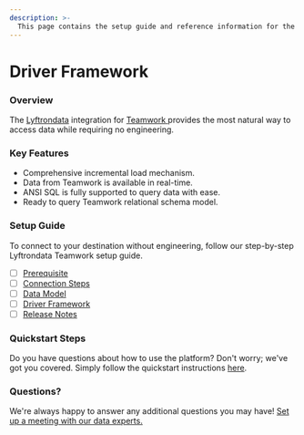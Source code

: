 ```yaml
---
description: >-
  This page contains the setup guide and reference information for the Teamwork source connector.
---
```


# Driver Framework

### Overview

The [Lyftrondata](https://www.lyftrondata.com/) integration for [Teamwork](None)[ ](https://www.lyftrondata.com/integration/teamwork/)provides the most natural way to access data while requiring no engineering.

### Key Features

* Comprehensive incremental load mechanism.
* Data from Teamwork is available in real-time.&#x20;
* ANSI SQL is fully supported to query data with ease.
* Ready to query Teamwork relational schema model.

### Setup Guide

To connect to your destination without engineering, follow our step-by-step Lyftrondata Teamwork setup guide.

* [ ] [Prerequisite](../../business-analytics/teamwork/prerequisite.md)
* [ ] [Connection Steps](../../business-analytics/teamwork/connection-steps.md)
* [ ] [Data Model](../../business-analytics/teamwork/data-model/)
* [ ] [Driver Framework](../../business-analytics/teamwork/driver-framework/)
* [ ] [Release Notes](../../business-analytics/teamwork/release-notes.md)

### Quickstart Steps

Do you have questions about how to use the platform? Don't worry; we've got you covered. Simply follow the quickstart instructions [here](../../../quickstart-steps.md).

### Questions? <a href="#questions" id="questions"></a>

We're always happy to answer any additional questions you may have! [Set up a meeting with our data experts.](https://www.lyftrondata.com/book-a-meeting/)


